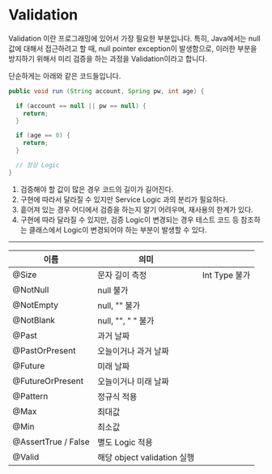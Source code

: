 # Validation

Validation 이란 프로그래밍에 있어서 가장 필요한 부분입니다. 특히, Java에서는 null 값에 대해서 접근하려고 할 때, null pointer exception이 발생함으로, 이러한 부분을 방지하기 위해서 미리 검증을 하는 과정을 Validation이라고 합니다.

단순하게는 아래와 같은 코드들입니다.

```Java
public void run (String account, Spring pw, int age) {

  if (account == null || pw == null) {
    return;
  }

  if (age == 0) {
    return;
  }

  // 정상 Logic
}
```

1. 검증해야 할 값이 많은 경우 코드의 길이가 길어진다.
2. 구현에 따라서 달라질 수 있지만 Service Logic 과의 분리가 필요하다.
3. 흩어져 있는 경우 어디에서 검증을 하는지 알기 어려우며, 재사용의 한계가 있다.
4. 구현에 따라 달라질 수 있지만, 검증 Logic이 변경되는 경우 테스트 코드 등 참조하는 클래스에서 Logic이 변경되어야 하는 부분이 발생할 수 있다.

---

| 이름                | 의미                        |               |
| ------------------- | --------------------------- | ------------- |
| @Size               | 문자 길이 측정              | Int Type 불가 |
| @NotNull            | null 불가                   |               |
| @NotEmpty           | null, "" 불가               |               |
| @NotBlank           | null, "", " " 불가          |               |
| @Past               | 과거 날짜                   |               |
| @PastOrPresent      | 오늘이거나 과거 날짜        |               |
| @Future             | 미래 날짜                   |               |
| @FutureOrPresent    | 오늘이거나 미래 날짜        |               |
| @Pattern            | 정규식 적용                 |               |
| @Max                | 최대값                      |               |
| @Min                | 최소값                      |               |
| @AssertTrue / False | 별도 Logic 적용             |               |
| @Valid              | 해당 object validation 실행 |               |
